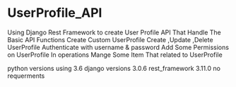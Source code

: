 # UserProfile_API
Using Django Rest Framework to create User Profile API That Handle The Basic API Functions
Create Custom UserProfile 
Create ,Update ,Delete UserProfile 
Authenticate with username & password 
Add Some Permissions on UserProfile In operations
Mange Some Item That related to UserProfile

python versions using 3.6 
django versions 3.0.6
rest_framework 3.11.0
no requerments 

